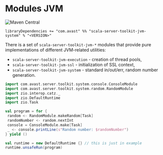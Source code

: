 # Modules JVM

![Maven Central](https://img.shields.io/maven-central/v/com.avast/scala-server-toolkit-jvm-system_2.12)

`libraryDependencies += "com.avast" %% "scala-server-toolkit-jvm-system" % "<VERSION>"`

There is a set of `scala-server-toolkit-jvm-*` modules that provide pure implementations of different JVM-related utilities:
 
 * `scala-server-toolkit-jvm-execution` - creation of thread pools,
 * `scala-server-toolkit-jvm-ssl` - initialization of SSL context,
 * `scala-server-toolkit-jvm-system` - standard in/out/err, random number generation.
  
 ```scala mdoc
import com.avast.server.toolkit.system.console.ConsoleModule
import com.avast.server.toolkit.system.random.RandomModule
import zio.interop.catz._
import zio.DefaultRuntime
import zio.Task
 
val program = for {
  random <- RandomModule.makeRandom[Task]
  randomNumber <- random.nextInt
  console = ConsoleModule.make[Task]
  _ <- console.printLine(s"Random number: $randomNumber")
} yield ()

val runtime = new DefaultRuntime {} // this is just in example
runtime.unsafeRun(program)
 ```
